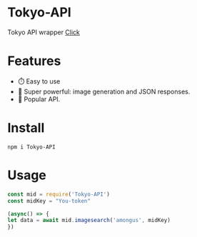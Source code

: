 # Tokyo-API
Tokyo API wrapper [Click](https://api.willz.repl.co)

# Features
- ⏱️ Easy to use
- 🚀 Super powerful: image generation and JSON responses.
- 🎉 Popular API.

# Install
```
npm i Tokyo-API
```

# Usage
```js
const mid = require('Tokyo-API')
const midKey = "You-token"

(async() => {
let data = await mid.imagesearch('amongus', midKey)
})
```
